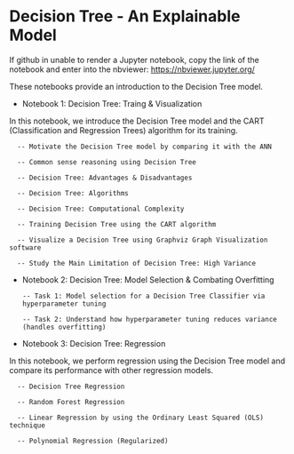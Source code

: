 # Decision Tree - An Explainable Model

If github in unable to render a Jupyter notebook, copy the link of the notebook and enter into the nbviewer: https://nbviewer.jupyter.org/


These notebooks provide an introduction to the Decision Tree model. 

- Notebook 1: Decision Tree: Traing & Visualization

In this notebook, we introduce the Decision Tree model and the CART (Classification and Regression Trees) algorithm for its training.

      -- Motivate the Decision Tree model by comparing it with the ANN

      -- Common sense reasoning using Decision Tree

      -- Decision Tree: Advantages & Disadvantages

      -- Decision Tree: Algorithms

      -- Decision Tree: Computational Complexity

      -- Training Decision Tree using the CART algorithm

      -- Visualize a Decision Tree using Graphviz Graph Visualization software

      -- Study the Main Limitation of Decision Tree: High Variance


- Notebook 2: Decision Tree: Model Selection & Combating Overfitting

      -- Task 1: Model selection for a Decision Tree Classifier via hyperparameter tuning

      -- Task 2: Understand how hyperparameter tuning reduces variance (handles overfitting)
      
      
- Notebook 3: Decision Tree: Regression

In this notebook, we perform regression using the Decision Tree model and compare its performance with other regression models.

      -- Decision Tree Regression

      -- Random Forest Regression

      -- Linear Regression by using the Ordinary Least Squared (OLS) technique

      -- Polynomial Regression (Regularized)

